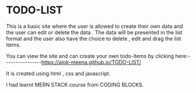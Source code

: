 # TODO-LIST

This is a basic site where the user is allowed to create their own data and the user can edit or delete the data .
The data will be presented in the list format and the user also have the choice to delete , edit and drag the list items.

You can view the site and can create your own todo-items by clicking here:----------------https://alok-meena.github.io/TODO-LIST/

It is created using html , css and javascript.

I had learnt MERN STACK course from CODING BLOCKS.

